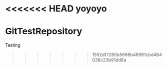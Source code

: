 <<<<<<< HEAD
yoyoyo
=======
# GitTestRepository
Testing
>>>>>>> 1552df7260b5666b48961cbd464038c23b91dd6a

